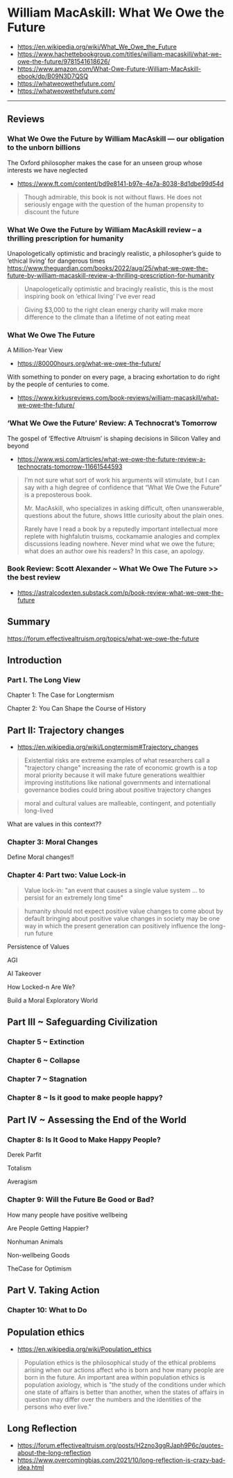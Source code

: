 # William MacAskill: What We Owe the Future

* https://en.wikipedia.org/wiki/What_We_Owe_the_Future
* https://www.hachettebookgroup.com/titles/william-macaskill/what-we-owe-the-future/9781541618626/
* https://www.amazon.com/What-Owe-Future-William-MacAskill-ebook/dp/B09N3D7QSQ
* https://whatweowethefuture.com/
* https://whatweowethefuture.com/

***

## Reviews

### What We Owe the Future by William MacAskill — our obligation to the unborn billions
The Oxford philosopher makes the case for an unseen group whose interests we have neglected
* https://www.ft.com/content/bd9e8141-b97e-4e7a-8038-8d1dbe99d54d
> Though admirable, this book is not without flaws. He does not seriously engage with the question of the human propensity to discount the future


### What We Owe the Future by William MacAskill review – a thrilling prescription for humanity
Unapologetically optimistic and bracingly realistic, a philosopher’s guide to ‘ethical living’ for dangerous times
https://www.theguardian.com/books/2022/aug/25/what-we-owe-the-future-by-william-macaskill-review-a-thrilling-prescription-for-humanity

>Unapologetically optimistic and bracingly realistic, this is the most inspiring book on ‘ethical living’ I’ve ever read

>Giving $3,000 to the right clean energy charity will make more difference to the climate than a lifetime of not eating meat


### What We Owe The Future

A Million-Year View
* https://80000hours.org/what-we-owe-the-future/

With something to ponder on every page, a bracing exhortation to do right by the people of centuries to come.

* https://www.kirkusreviews.com/book-reviews/william-macaskill/what-we-owe-the-future/


### ‘What We Owe the Future’ Review: A Technocrat’s Tomorrow

The gospel of ‘Effective Altruism’ is shaping decisions in Silicon Valley and beyond
* https://www.wsj.com/articles/what-we-owe-the-future-review-a-technocrats-tomorrow-11661544593

>I’m not sure what sort of work his arguments will stimulate, but I can say with a high degree of confidence that “What We Owe the Future” is a preposterous book.
>
> Mr. MacAskill, who specializes in asking difficult, often unanswerable, questions about the future, shows little curiosity about the plain ones.
>
>Rarely have I read a book by a reputedly important intellectual more replete with highfalutin truisms, cockamamie analogies and complex discussions leading nowhere. Never mind what we owe the future; what does an author owe his readers? In this case, an apology.


### Book Review: Scott Alexander ~ What We Owe The Future >> the best review

* https://astralcodexten.substack.com/p/book-review-what-we-owe-the-future


## Summary

https://forum.effectivealtruism.org/topics/what-we-owe-the-future


## Introduction


### Part I. The Long View

Chapter 1: The Case for Longtermism

Chapter 2: You Can Shape the Course of History


## Part II: Trajectory changes

* https://en.wikipedia.org/wiki/Longtermism#Trajectory_changes
> Existential risks are extreme examples of what researchers call a "trajectory change"
> increasing the rate of economic growth is a top moral priority because it will make future generations wealthier
> improving institutions like national governments and international governance bodies could bring about positive trajectory changes

> moral and cultural values are malleable, contingent, and potentially long-lived

What are values in this context??

### Chapter 3: Moral Changes

Define Moral changes!!

### Chapter 4: Part two: Value Lock-in

> Value lock-in: "an event that causes a single value system ... to persist for an extremely long time"

>humanity should not expect positive value changes to come about by default
>bringing about positive value changes in society may be one way in which the present generation can positively influence the long-run future

Persistence of Values

AGI

AI Takeover

How Locked-n Are We?

Build a Moral Exploratory World

## Part III ~ Safeguarding Civilization

### Chapter 5 ~ Extinction

### Chapter 6 ~ Collapse

### Chapter 7 ~ Stagnation

### Chapter 8 ~ Is it good to make people happy?

## Part IV ~ Assessing the End of the World

### Chapter 8: Is It Good to Make Happy People?

Derek Parfit

Totalism

Averagism

### Chapter 9: Will the Future Be Good or Bad?

How many people have positive wellbeing

Are People Getting Happier?

Nonhuman Animals

Non-wellbeing Goods

TheCase for Optimism


## Part V. Taking Action

### Chapter 10: What to Do



## Population ethics

* https://en.wikipedia.org/wiki/Population_ethics

>Population ethics is the philosophical study of the ethical problems arising when our actions affect who is born and how many people are born in the future. An important area within population ethics is population axiology, which is "the study of the conditions under which one state of affairs is better than another, when the states of affairs in question may differ over the numbers and the identities of the persons who ever live."

## Long Reflection

* https://forum.effectivealtruism.org/posts/H2zno3ggRJaph9P6c/quotes-about-the-long-reflection
* https://www.overcomingbias.com/2021/10/long-reflection-is-crazy-bad-idea.html

